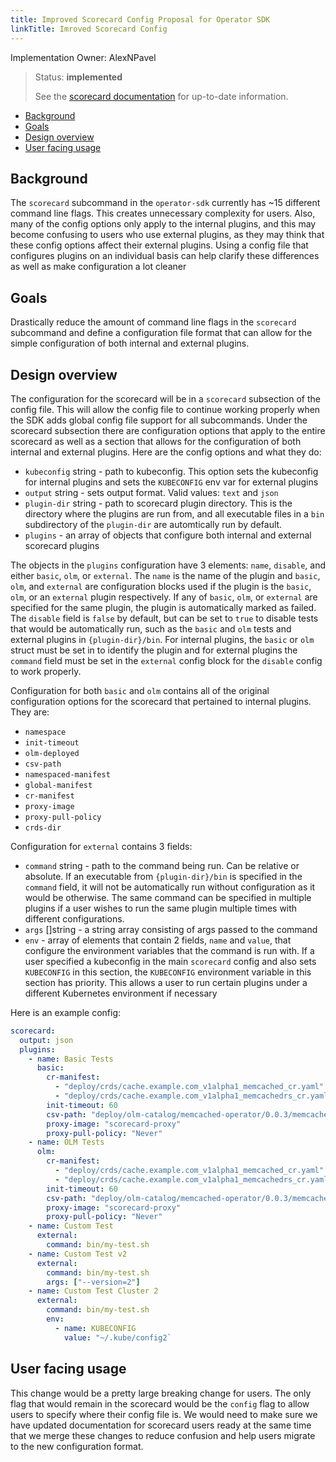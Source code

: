 ```yaml
---
title: Improved Scorecard Config Proposal for Operator SDK
linkTitle: Imroved Scorecard Config
---
```


Implementation Owner: AlexNPavel
> Status: **implemented**
>
> See the [scorecard documentation](../test-framework/scorecard.md) for up-to-date information.

- [Background](#background)
- [Goals](#goals)
- [Design overview](#design-overview)
- [User facing usage](#user-facing-usage)

## Background

The `scorecard` subcommand in the `operator-sdk` currently has ~15 different command line flags. This creates
unnecessary complexity for users. Also, many of the config options only apply to the internal plugins, and
this may become confusing to users who use external plugins, as they may think that these config options
affect their external plugins. Using a config file that configures plugins on an individual
basis can help clarify these differences as well as make configuration a lot cleaner

## Goals

Drastically reduce the amount of command line flags in the `scorecard` subcommand and define a configuration file
format that can allow for the simple configuration of both internal and external plugins.

## Design overview

The configuration for the scorecard will be in a `scorecard` subsection of the config file. This will allow
the config file to continue working properly when the SDK adds global config file support for all subcommands.
Under the scorecard subsection there are configuration options that apply to the entire scorecard as well as
a section that allows for the configuration of both internal and external plugins. Here are the config options
and what they do:

- `kubeconfig` string - path to kubeconfig. This option sets the kubeconfig for internal plugins and sets the `KUBECONFIG` env var for external plugins
- `output` string - sets output format. Valid values: `text` and `json`
- `plugin-dir` string - path to scorecard plugin directory. This is the directory where the plugins are run from, and all executable files in a `bin` subdirectory of the `plugin-dir` are automtically run by default.
- `plugins` - an array of objects that configure both internal and external scorecard plugins

The objects in the `plugins` configuration have 3 elements: `name`, `disable`, and either `basic`, `olm`, or `external`. The `name` is
the name of the plugin and `basic`, `olm`, and `external` are configuration blocks used if the plugin is the `basic`, `olm`, or an `external`
plugin respectively. If any of `basic`, `olm`, or `external` are specified for the same plugin, the plugin is automatically marked as failed. The
`disable` field is `false` by default, but can be set to `true` to disable tests that would be automatically run, such as the
`basic` and `olm` tests and external plugins in `{plugin-dir}/bin`. For internal plugins, the `basic` or `olm` struct must be set in
to identify the plugin and for external plugins the `command` field must be set in the `external` config block for the `disable`
config to work properly.

Configuration for both `basic` and `olm` contains all of the original configuration options for the scorecard that pertained to internal plugins. They are:

- `namespace`
- `init-timeout`
- `olm-deployed`
- `csv-path`
- `namespaced-manifest`
- `global-manifest`
- `cr-manifest`
- `proxy-image`
- `proxy-pull-policy`
- `crds-dir`

Configuration for `external` contains 3 fields:

- `command` string - path to the command being run. Can be relative or absolute. If an executable from `{plugin-dir}/bin` is specified in the `command` field, it will not be automatically run without configuration as it would be otherwise. The same command can be specified in multiple plugins if a user wishes to run the same plugin multiple times with different configurations.
- `args` \[\]string - a string array consisting of args passed to the command
- `env` - array of elements that contain 2 fields, `name` and `value`, that configure the environment variables that the command is run with. If a user specified a kubeconfig in the main `scorecard` config and also sets `KUBECONFIG` in this section, the `KUBECONFIG` environment variable in this section has priority. This allows a user to run certain plugins under a different Kubernetes environment if necessary

Here is an example config:

```yaml
scorecard:
  output: json
  plugins:
    - name: Basic Tests
      basic:
        cr-manifest:
          - "deploy/crds/cache.example.com_v1alpha1_memcached_cr.yaml"
          - "deploy/crds/cache.example.com_v1alpha1_memcachedrs_cr.yaml"
        init-timeout: 60
        csv-path: "deploy/olm-catalog/memcached-operator/0.0.3/memcached-operator.v0.0.3.clusterserviceversion.yaml"
        proxy-image: "scorecard-proxy"
        proxy-pull-policy: "Never"
    - name: OLM Tests
      olm:
        cr-manifest:
          - "deploy/crds/cache.example.com_v1alpha1_memcached_cr.yaml"
          - "deploy/crds/cache.example.com_v1alpha1_memcachedrs_cr.yaml"
        init-timeout: 60
        csv-path: "deploy/olm-catalog/memcached-operator/0.0.3/memcached-operator.v0.0.3.clusterserviceversion.yaml"
        proxy-image: "scorecard-proxy"
        proxy-pull-policy: "Never"
    - name: Custom Test
      external:
        command: bin/my-test.sh
    - name: Custom Test v2
      external:
        command: bin/my-test.sh
        args: ["--version=2"]
    - name: Custom Test Cluster 2
      external:
        command: bin/my-test.sh
        env:
          - name: KUBECONFIG
            value: "~/.kube/config2`
```

## User facing usage

This change would be a pretty large breaking change for users. The only flag that would remain in the scorecard would be the
`config` flag to allow users to specify where their config file is. We would need to make sure we have updated documentation
for scorecard users ready at the same time that we merge these changes to reduce confusion and help users migrate to the
new configuration format.
